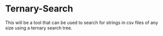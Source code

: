 # Ternary-Search
This will be a tool that can be used to search for strings in csv files of any size using a ternary search tree.
